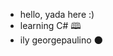 - hello, yada here :)
- learning C# 🕮 
- ily georgepaulino 🌑

<!---
yadaa4/yadaa4 is a ✨ special ✨ repository because its `README.md` (this file) appears on your GitHub profile.
You can click the Preview link to take a look at your changes.
--->
